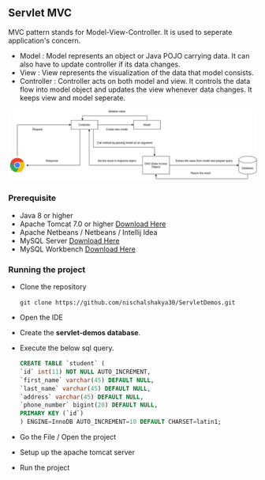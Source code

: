 ## Servlet MVC
MVC pattern stands for Model-View-Controller. It is used to seperate application's concern.

* Model : Model represents an object or Java POJO carrying data. It can also have to update controller if its data changes.
* View : View represents the visualization of the data that model consists.
* Controller : Controller acts on both model and view. It controls the data flow into model object and updates the view whenever data changes. It keeps view and model seperate.

![MVC](images/MVC.png)

### Prerequisite
* Java 8 or higher
* Apache Tomcat 7.0 or higher [Download Here](https://tomcat.apache.org/download-70.cgi)
* Apache Netbeans / Netbeans / Intellij Idea
* MySQL Server [Download Here](https://filehippo.com/download_mysql/)
* MySQL Workbench [Download Here](https://dev.mysql.com/downloads/file/?id=497505)


### Running the project
* Clone the repository

  ``git clone https://github.com/nischalshakya30/ServletDemos.git``

* Open the IDE

* Create the **servlet-demos database**.

* Execute the below sql query. 

  ```sql
  CREATE TABLE `student` (
  `id` int(11) NOT NULL AUTO_INCREMENT,
  `first_name` varchar(45) DEFAULT NULL,
  `last_name` varchar(45) DEFAULT NULL,
  `address` varchar(45) DEFAULT NULL,
  `phone_number` bigint(20) DEFAULT NULL,
  PRIMARY KEY (`id`)
  ) ENGINE=InnoDB AUTO_INCREMENT=10 DEFAULT CHARSET=latin1;
  ```

* Go the File / Open the project

* Setup up the apache tomcat server

* Run the project 


